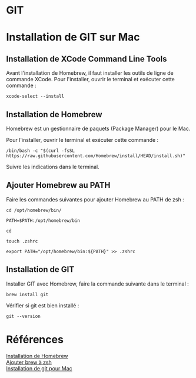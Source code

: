 # GIT

# Installation de GIT sur Mac

## Installation de XCode Command Line Tools

Avant l'installation de Homebrew, il faut installer les outils de ligne de commande XCode. Pour l'installer, ouvrir le terminal et exécuter cette commande :  

```
xcode-select --install  
```

## Installation de Homebrew  

Homebrew est un gestionnaire de paquets (Package Manager) pour le Mac.  

Pour l'installer, ouvrir le terminal et exécuter cette commande :  

```
/bin/bash -c "$(curl -fsSL https://raw.githubusercontent.com/Homebrew/install/HEAD/install.sh)"
```

Suivre les indications dans le terminal.  

## Ajouter Homebrew au PATH  

Faire les commandes suivantes pour ajouter Homebrew au PATH de zsh :  

```
cd /opt/homebrew/bin/  
  
PATH=$PATH:/opt/homebrew/bin  
  
cd  
  
touch .zshrc  
  
export PATH="/opt/homebrew/bin:${PATH}" >> .zshrc  
```

## Installation de GIT  

Installer GIT avec Homebrew, faire la commande suivante dans le terminal :  

```
brew install git  
```

Vérifier si git est bien installé :  

```
git --version    
```

# Références  
[Installation de Homebrew](https://brew.sh)  
[Ajouter brew à zsh](https://stackoverflow.com/questions/65619529/fixing-zsh-command-not-found-brew-installing-homebrew)  
[Installation de git pour Mac](https://www.makeuseof.com/how-to-install-git-mac/)  
